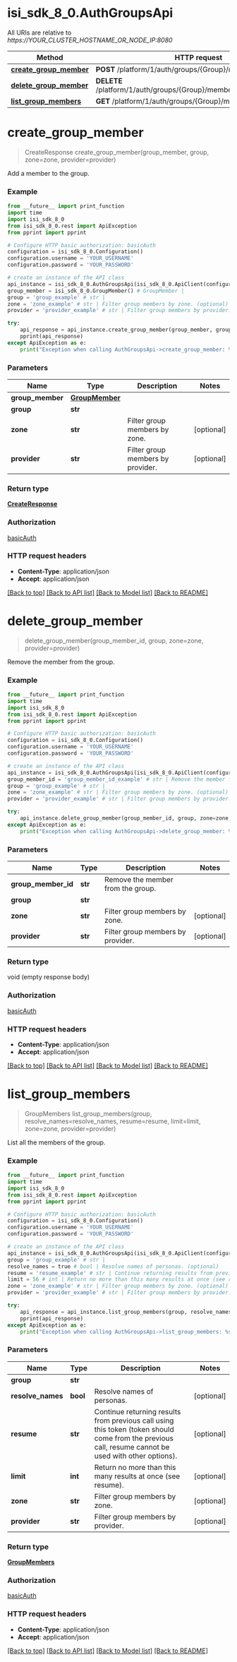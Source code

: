 # isi_sdk_8_0.AuthGroupsApi

All URIs are relative to *https://YOUR_CLUSTER_HOSTNAME_OR_NODE_IP:8080*

Method | HTTP request | Description
------------- | ------------- | -------------
[**create_group_member**](AuthGroupsApi.md#create_group_member) | **POST** /platform/1/auth/groups/{Group}/members | 
[**delete_group_member**](AuthGroupsApi.md#delete_group_member) | **DELETE** /platform/1/auth/groups/{Group}/members/{GroupMemberId} | 
[**list_group_members**](AuthGroupsApi.md#list_group_members) | **GET** /platform/1/auth/groups/{Group}/members | 


# **create_group_member**
> CreateResponse create_group_member(group_member, group, zone=zone, provider=provider)



Add a member to the group.

### Example
```python
from __future__ import print_function
import time
import isi_sdk_8_0
from isi_sdk_8_0.rest import ApiException
from pprint import pprint

# Configure HTTP basic authorization: basicAuth
configuration = isi_sdk_8_0.Configuration()
configuration.username = 'YOUR_USERNAME'
configuration.password = 'YOUR_PASSWORD'

# create an instance of the API class
api_instance = isi_sdk_8_0.AuthGroupsApi(isi_sdk_8_0.ApiClient(configuration))
group_member = isi_sdk_8_0.GroupMember() # GroupMember | 
group = 'group_example' # str | 
zone = 'zone_example' # str | Filter group members by zone. (optional)
provider = 'provider_example' # str | Filter group members by provider. (optional)

try:
    api_response = api_instance.create_group_member(group_member, group, zone=zone, provider=provider)
    pprint(api_response)
except ApiException as e:
    print("Exception when calling AuthGroupsApi->create_group_member: %s\n" % e)
```

### Parameters

Name | Type | Description  | Notes
------------- | ------------- | ------------- | -------------
 **group_member** | [**GroupMember**](GroupMember.md)|  | 
 **group** | **str**|  | 
 **zone** | **str**| Filter group members by zone. | [optional] 
 **provider** | **str**| Filter group members by provider. | [optional] 

### Return type

[**CreateResponse**](CreateResponse.md)

### Authorization

[basicAuth](../README.md#basicAuth)

### HTTP request headers

 - **Content-Type**: application/json
 - **Accept**: application/json

[[Back to top]](#) [[Back to API list]](../README.md#documentation-for-api-endpoints) [[Back to Model list]](../README.md#documentation-for-models) [[Back to README]](../README.md)

# **delete_group_member**
> delete_group_member(group_member_id, group, zone=zone, provider=provider)



Remove the member from the group.

### Example
```python
from __future__ import print_function
import time
import isi_sdk_8_0
from isi_sdk_8_0.rest import ApiException
from pprint import pprint

# Configure HTTP basic authorization: basicAuth
configuration = isi_sdk_8_0.Configuration()
configuration.username = 'YOUR_USERNAME'
configuration.password = 'YOUR_PASSWORD'

# create an instance of the API class
api_instance = isi_sdk_8_0.AuthGroupsApi(isi_sdk_8_0.ApiClient(configuration))
group_member_id = 'group_member_id_example' # str | Remove the member from the group.
group = 'group_example' # str | 
zone = 'zone_example' # str | Filter group members by zone. (optional)
provider = 'provider_example' # str | Filter group members by provider. (optional)

try:
    api_instance.delete_group_member(group_member_id, group, zone=zone, provider=provider)
except ApiException as e:
    print("Exception when calling AuthGroupsApi->delete_group_member: %s\n" % e)
```

### Parameters

Name | Type | Description  | Notes
------------- | ------------- | ------------- | -------------
 **group_member_id** | **str**| Remove the member from the group. | 
 **group** | **str**|  | 
 **zone** | **str**| Filter group members by zone. | [optional] 
 **provider** | **str**| Filter group members by provider. | [optional] 

### Return type

void (empty response body)

### Authorization

[basicAuth](../README.md#basicAuth)

### HTTP request headers

 - **Content-Type**: application/json
 - **Accept**: application/json

[[Back to top]](#) [[Back to API list]](../README.md#documentation-for-api-endpoints) [[Back to Model list]](../README.md#documentation-for-models) [[Back to README]](../README.md)

# **list_group_members**
> GroupMembers list_group_members(group, resolve_names=resolve_names, resume=resume, limit=limit, zone=zone, provider=provider)



List all the members of the group.

### Example
```python
from __future__ import print_function
import time
import isi_sdk_8_0
from isi_sdk_8_0.rest import ApiException
from pprint import pprint

# Configure HTTP basic authorization: basicAuth
configuration = isi_sdk_8_0.Configuration()
configuration.username = 'YOUR_USERNAME'
configuration.password = 'YOUR_PASSWORD'

# create an instance of the API class
api_instance = isi_sdk_8_0.AuthGroupsApi(isi_sdk_8_0.ApiClient(configuration))
group = 'group_example' # str | 
resolve_names = true # bool | Resolve names of personas. (optional)
resume = 'resume_example' # str | Continue returning results from previous call using this token (token should come from the previous call, resume cannot be used with other options). (optional)
limit = 56 # int | Return no more than this many results at once (see resume). (optional)
zone = 'zone_example' # str | Filter group members by zone. (optional)
provider = 'provider_example' # str | Filter group members by provider. (optional)

try:
    api_response = api_instance.list_group_members(group, resolve_names=resolve_names, resume=resume, limit=limit, zone=zone, provider=provider)
    pprint(api_response)
except ApiException as e:
    print("Exception when calling AuthGroupsApi->list_group_members: %s\n" % e)
```

### Parameters

Name | Type | Description  | Notes
------------- | ------------- | ------------- | -------------
 **group** | **str**|  | 
 **resolve_names** | **bool**| Resolve names of personas. | [optional] 
 **resume** | **str**| Continue returning results from previous call using this token (token should come from the previous call, resume cannot be used with other options). | [optional] 
 **limit** | **int**| Return no more than this many results at once (see resume). | [optional] 
 **zone** | **str**| Filter group members by zone. | [optional] 
 **provider** | **str**| Filter group members by provider. | [optional] 

### Return type

[**GroupMembers**](GroupMembers.md)

### Authorization

[basicAuth](../README.md#basicAuth)

### HTTP request headers

 - **Content-Type**: application/json
 - **Accept**: application/json

[[Back to top]](#) [[Back to API list]](../README.md#documentation-for-api-endpoints) [[Back to Model list]](../README.md#documentation-for-models) [[Back to README]](../README.md)

